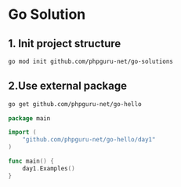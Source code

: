 # Go Solution

## 1. Init project structure

```bash
go mod init github.com/phpguru-net/go-solutions
```

## 2.Use external package

```bash
go get github.com/phpguru-net/go-hello
```

```go
package main

import (
	"github.com/phpguru-net/go-hello/day1"
)

func main() {
	day1.Examples()
}

```
